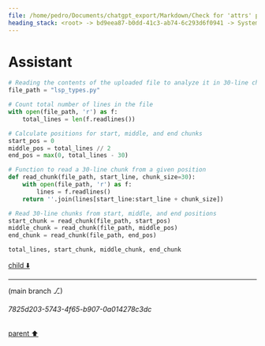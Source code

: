 ```yaml
---
file: /home/pedro/Documents/chatgpt_export/Markdown/Check for 'attrs' package..md
heading_stack: <root> -> bd9eea87-b0dd-41c3-ab74-6c293d6f0941 -> System -> ddd34f01-a564-4185-a4ca-fc6bf52c2a5b -> System -> aaa20153-27d7-424b-b1c4-04cec31ff68d -> User -> 4e0fdc8f-d7b1-4f61-a2f4-e0470137e4f3 -> Assistant -> a12c67fd-7b82-49b0-bd94-6a6ce28d1627 -> Tool -> b46be1ce-e266-443c-b4cb-a456823e9163 -> Assistant -> aaa2e1c7-5230-4a84-88b4-2c42eeecc6d4 -> User -> ecdff0e1-46c0-44be-9948-3ab96ed2f957 -> Assistant -> 07a9d1aa-a97f-4e54-b15d-82d68bcb3184 -> Tool -> cef5b42e-b058-4786-9b4d-3e03d92db2d5 -> Assistant -> aaa2214b-198c-4ede-a85f-de922572ceae -> User -> 1cf2608e-6b48-4db8-bc55-fac88566d23f -> Assistant -> aaa289b2-ee83-45ff-b7d6-aabfd8f94baa -> User -> 3e576811-3e6c-4a30-9b33-51b2141629ea -> Assistant -> aaa2d564-5e2d-42d5-9b28-347b820c74da -> User -> efc24820-f0d5-4da5-aacc-d58d7ad1b45c -> Assistant -> 4a53c9b6-8468-47f4-b3dc-f30994925005 -> Tool -> d95d181b-4207-49d4-9576-8d2c2a9d24c7 -> Assistant -> aaa2a656-a4ac-4e54-8a3b-4ec8e88d3875 -> User -> 68060f31-2025-4770-917e-434aea6e1d79 -> Assistant
---
```

# Assistant

```python
# Reading the contents of the uploaded file to analyze it in 30-line chunks
file_path = "lsp_types.py"

# Count total number of lines in the file
with open(file_path, 'r') as f:
    total_lines = len(f.readlines())

# Calculate positions for start, middle, and end chunks
start_pos = 0
middle_pos = total_lines // 2
end_pos = max(0, total_lines - 30)

# Function to read a 30-line chunk from a given position
def read_chunk(file_path, start_line, chunk_size=30):
    with open(file_path, 'r') as f:
        lines = f.readlines()
    return ''.join(lines[start_line:start_line + chunk_size])

# Read 30-line chunks from start, middle, and end positions
start_chunk = read_chunk(file_path, start_pos)
middle_chunk = read_chunk(file_path, middle_pos)
end_chunk = read_chunk(file_path, end_pos)

total_lines, start_chunk, middle_chunk, end_chunk
```

[child ⬇️](#7825d203-5743-4f65-b907-0a014278c3dc)

---

(main branch ⎇)
###### 7825d203-5743-4f65-b907-0a014278c3dc
[parent ⬆️](#68060f31-2025-4770-917e-434aea6e1d79)
